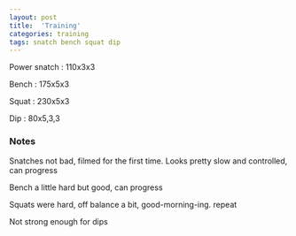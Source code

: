 ```yaml
---
layout: post
title:  'Training'
categories: training
tags: snatch bench squat dip
---
```


Power snatch :   110x3x3

Bench   :   175x5x3

Squat   :   230x5x3

Dip     :   80x5,3,3

### Notes

Snatches not bad, filmed for the first time. Looks pretty slow and controlled, can progress

Bench a little hard but good, can progress

Squats were hard, off balance a bit, good-morning-ing. repeat

Not strong enough for dips
